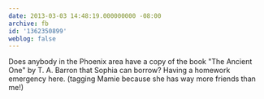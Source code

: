 ```yaml
---
date: 2013-03-03 14:48:19.000000000 -08:00
archive: fb
id: '1362350899'
weblog: false
---
```


Does anybody in the Phoenix area have a copy of the book "The Ancient One" by T. A. Barron that Sophia can borrow? Having a homework emergency here. (tagging Mamie because she has way more friends than me!)
